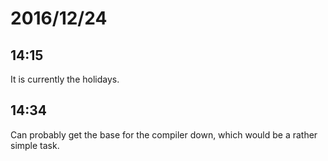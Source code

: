# 2016/12/24

## 14:15

It is currently the holidays.

## 14:34

Can probably get the base for the compiler down, which would be a rather
simple task.

